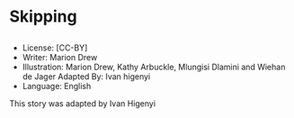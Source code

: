 # Skipping

##

##

##

##

##

##

##

##
* License: [CC-BY]
* Writer: Marion Drew
* Illustration: Marion Drew, Kathy Arbuckle, Mlungisi
Dlamini and Wiehan de Jager
Adapted By: Ivan higenyi
* Language: English

This story was adapted by Ivan Higenyi
